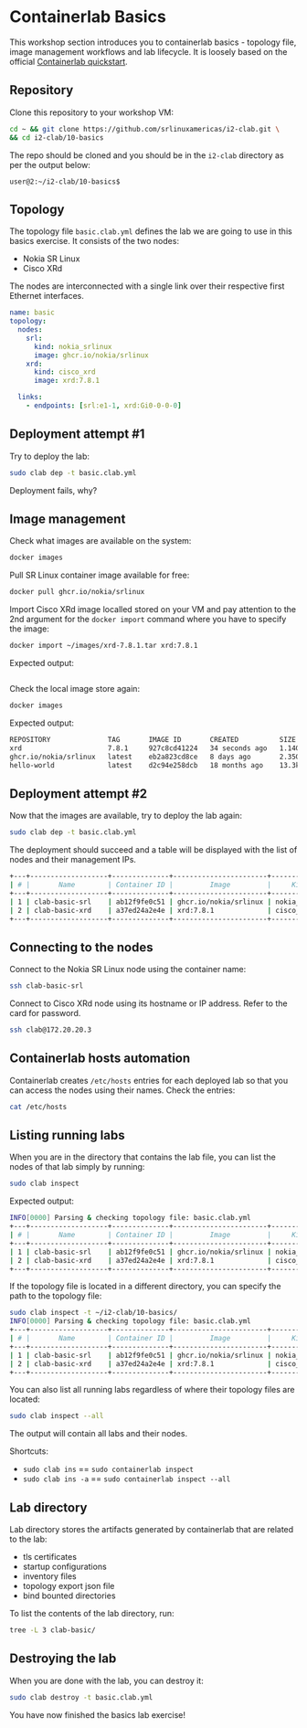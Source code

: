 # Containerlab Basics

This workshop section introduces you to containerlab basics - topology file, image management workflows and lab lifecycle. It is loosely based on the official [Containerlab quickstart](https://containerlab.dev/quickstart/).

## Repository

Clone this repository to your workshop VM:

```bash
cd ~ && git clone https://github.com/srlinuxamericas/i2-clab.git \
&& cd i2-clab/10-basics
```

The repo should be cloned and you should be in the `i2-clab` directory as per the output below:

```
user@2:~/i2-clab/10-basics$ 
```

## Topology

The topology file `basic.clab.yml` defines the lab we are going to use in this basics exercise. It consists of the two nodes:

* Nokia SR Linux
* Cisco XRd

The nodes are interconnected with a single link over their respective first Ethernet interfaces.

```yaml
name: basic
topology:
  nodes:
    srl:
      kind: nokia_srlinux
      image: ghcr.io/nokia/srlinux
    xrd:
      kind: cisco_xrd
      image: xrd:7.8.1

  links:
    - endpoints: [srl:e1-1, xrd:Gi0-0-0-0]
```

## Deployment attempt #1

Try to deploy the lab:

```bash
sudo clab dep -t basic.clab.yml
```

Deployment fails, why?

## Image management

Check what images are available on the system:

```bash
docker images
```

Pull SR Linux container image available for free:

```bash
docker pull ghcr.io/nokia/srlinux
```

Import Cisco XRd image localled stored on your VM and pay attention to the 2nd argument for the `docker import` command where you have to specify the image:

```bash
docker import ~/images/xrd-7.8.1.tar xrd:7.8.1
```

Expected output:

```bash
```

Check the local image store again:

```bash
docker images
```

Expected output:

```bash
REPOSITORY              TAG       IMAGE ID       CREATED          SIZE
xrd                     7.8.1     927c8cd41224   34 seconds ago   1.14GB
ghcr.io/nokia/srlinux   latest    eb2a823cd8ce   8 days ago       2.35GB
hello-world             latest    d2c94e258dcb   18 months ago    13.3kB
```

## Deployment attempt #2

Now that the images are available, try to deploy the lab again:

```bash
sudo clab dep -t basic.clab.yml
```

The deployment should succeed and a table will be displayed with the list of nodes and their management IPs.

```bash
+---+-------------------+--------------+-----------------------+---------------+---------+----------------+----------------------+
| # |       Name        | Container ID |         Image         |     Kind      |  State  |  IPv4 Address  |     IPv6 Address     |
+---+-------------------+--------------+-----------------------+---------------+---------+----------------+----------------------+
| 1 | clab-basic-srl    | ab12f9fe0c51 | ghcr.io/nokia/srlinux | nokia_srlinux | running | 172.20.20.2/24 | 3fff:172:20:20::2/64 |
| 2 | clab-basic-xrd    | a37ed24a2e4e | xrd:7.8.1             | cisco_xrd     | running | 172.20.20.3/24 | 3fff:172:20:20::3/64 |
+---+-------------------+--------------+-----------------------+---------------+---------+----------------+----------------------+
```

## Connecting to the nodes

Connect to the Nokia SR Linux node using the container name:

```bash
ssh clab-basic-srl
```

Connect to Cisco XRd node using its hostname or IP address. Refer to the card for password.

```bash
ssh clab@172.20.20.3
```

## Containerlab hosts automation

Containerlab creates `/etc/hosts` entries for each deployed lab so that you can access the nodes using their names. Check the entries:

```bash
cat /etc/hosts
```

## Listing running labs

When you are in the directory that contains the lab file, you can list the nodes of that lab simply by running:

```bash
sudo clab inspect
```

Expected output:

```bash
INFO[0000] Parsing & checking topology file: basic.clab.yml
+---+-------------------+--------------+-----------------------+---------------+---------+----------------+----------------------+
| # |       Name        | Container ID |         Image         |     Kind      |  State  |  IPv4 Address  |     IPv6 Address     |
+---+-------------------+--------------+-----------------------+---------------+---------+----------------+----------------------+
| 1 | clab-basic-srl    | ab12f9fe0c51 | ghcr.io/nokia/srlinux | nokia_srlinux | running | 172.20.20.2/24 | 3fff:172:20:20::2/64 |
| 2 | clab-basic-xrd    | a37ed24a2e4e | xrd:7.8.1             | cisco_xrd     | running | 172.20.20.3/24 | 3fff:172:20:20::3/64 |
+---+-------------------+--------------+-----------------------+---------------+---------+----------------+----------------------+
```

If the topology file is located in a different directory, you can specify the path to the topology file:

```bash
sudo clab inspect -t ~/i2-clab/10-basics/
INFO[0000] Parsing & checking topology file: basic.clab.yml
+---+-------------------+--------------+-----------------------+---------------+---------+----------------+----------------------+
| # |       Name        | Container ID |         Image         |     Kind      |  State  |  IPv4 Address  |     IPv6 Address     |
+---+-------------------+--------------+-----------------------+---------------+---------+----------------+----------------------+
| 1 | clab-basic-srl    | ab12f9fe0c51 | ghcr.io/nokia/srlinux | nokia_srlinux | running | 172.20.20.2/24 | 3fff:172:20:20::2/64 |
| 2 | clab-basic-xrd    | a37ed24a2e4e | xrd:7.8.1             | cisco_xrd     | running | 172.20.20.3/24 | 3fff:172:20:20::3/64 |
+---+-------------------+--------------+-----------------------+---------------+---------+----------------+----------------------+
```

You can also list all running labs regardless of where their topology files are located:

```bash
sudo clab inspect --all
```

The output will contain all labs and their nodes.

Shortcuts:

* `sudo clab ins` == `sudo containerlab inspect`
* `sudo clab ins -a` == `sudo containerlab inspect --all`

## Lab directory

Lab directory stores the artifacts generated by containerlab that are related to the lab:

* tls certificates
* startup configurations
* inventory files
* topology export json file
* bind bounted directories

To list the contents of the lab directory, run:

```bash
tree -L 3 clab-basic/
```

## Destroying the lab

When you are done with the lab, you can destroy it:

```bash
sudo clab destroy -t basic.clab.yml
```

You have now finished the basics lab exercise!
